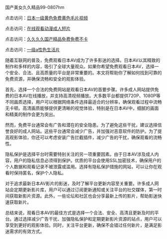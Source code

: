 国产美女久久精品99-0807hm

点击访问：<a href="https://vassv.pages.dev/">日本一级黄色免费黄色毛片视频</a>

点击访问：<a href="https://gsd-agv.pages.dev/">在线观看动漫成人短片</a>

点击访问：<a href="https://heiliaozj3tjd.pages.dev">久久久久国产精品免费免费不卡</a>

点击访问：<a href="https://heiliaoxwd5i8.pages.dev">一级a性色生活片</a>


随着互联网的普及，免费观看日本AV成为了许多影迷的选择。日本AV以其精致的制作和多样的内容，吸引了全球大量观众。如果你希望免费观看日本AV，选择一个安全、合法、且高质量的平台是非常重要的。本文将帮助你了解如何找到可靠的免费资源，并确保流畅和安全的观影体验。

首先，选择一个合法的免费网站是观看日本AV的首要步骤。许多成人网站提供免费的日本AV在线播放，并支持高清视频播放。大多数平台都提供720P、1080P等不同画质选择，用户可以根据网络条件选择最适合的分辨率，确保观看过程中流畅无卡顿。高清画质能够提供更清晰的视觉体验，特别是在日本AV中，细腻的画面和精美的制作会更为突出。

然而，免费平台通常会有广告和潜在的安全隐患。为了避免这些干扰，建议选择信誉良好的成人网站。这些平台通常会减少广告，并加强对恶意软件的防护。为了提高观影体验，你还可以考虑安装广告拦截插件，减少广告的干扰，确保观看的流畅性。

隐私保护是选择平台时需要特别关注的另一项重要因素。由于日本AV涉及成人内容，用户的隐私信息必须得到保护。优质的平台会使用SSL加密技术，确保用户的个人数据和观看记录不被泄露或滥用。选择有隐私保护措施的网站，可以让你在观看时保持匿名，保护个人隐私。

对于追求最新日本AV影片的影迷，及时了解平台更新内容至关重要。许多成人网站会定期更新影片库，用户可以通过订阅更新通知或关注平台的社交媒体，第一时间获取新影片资源。此外，一些论坛和社区也会分享最新上传的影片，帮助影迷快速获取新片。

总结来说，观看日本AV的最佳方式是选择一个合法、安全、高清且更新及时的平台。通过选择减少广告干扰、加强隐私保护和定期更新影片资源的站点，用户可以享受到更好的观影体验。同时，关注平台更新，确保不会错过任何新片，是满足影迷需求的有效方式。


<span style="display:none;">[Canonical link]( ）</span>

